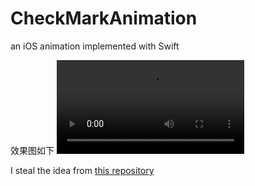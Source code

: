 # CheckMarkAnimation
an iOS animation implemented with Swift

效果图如下 ![](http://sae-gif.qiniudn.com/Animation.mov)

I steal the idea from [this repository](https://github.com/cocoatoucher/AIFlatSwitch)
